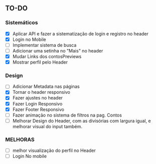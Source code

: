 ## TO-DO

### Sistemáticos
- [X] Aplicar API e fazer a sistematização de login e registro no header
- [X] Login no Mobile
- [ ] Implementar sistema de busca
- [ ] Adicionar uma setinha no "Mais" no header
- [X] Mudar Links dos contosPreviews
- [X] Mostrar perfil pelo Header
### Design
- [ ] Adicionar Metadata nas páginas
- [X] Tornar o header responsivo
- [X] Fazer ajustes no header
- [X] Fazer Login Responsivo
- [X] Fazer Footer Responsivo
- [ ] Fazer animação no sistema de filtros na pag. Contos
- [ ] Melhorar Design do Header, com as divisórias com largura igual, e melhorar visual do input também.
### MELHORAS
- [ ] melhor visualização do perfil no  Header
- [ ] Login No mobile